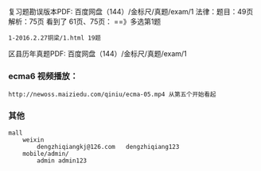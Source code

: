 复习题勘误版本PDF: 百度网盘（144）/金标尺/真题/exam/1
    法律：题目：49页  解析：75页
    看到了 61页、75页： ==》多选第1题

    1-2016.2.27铜梁/1.html 19题



区县历年真题PDF: 百度网盘（144）/金标尺/真题/exam/1

### ecma6 视频播放：
    http://newoss.maiziedu.com/qiniu/ecma-05.mp4 从第五个开始看起

### 其他
    mall 
        weixin    
            dengzhiqiangkj@126.com   dengzhiqiang123   
        mobile/admin/
            admin admin123